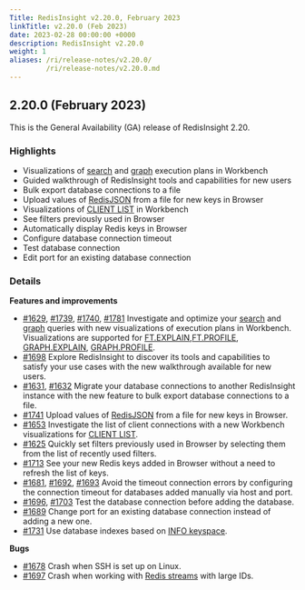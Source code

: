 ```yaml
---
Title: RedisInsight v2.20.0, February 2023
linkTitle: v2.20.0 (Feb 2023)
date: 2023-02-28 00:00:00 +0000
description: RedisInsight v2.20.0
weight: 1
aliases: /ri/release-notes/v2.20.0/
         /ri/release-notes/v2.20.0.md
---
```

## 2.20.0 (February 2023)
This is the General Availability (GA) release of RedisInsight 2.20.

### Highlights
- Visualizations of [search](https://redis.io/docs/stack/search/) and [graph](https://redis.io/docs/stack/graph/) execution plans in Workbench
- Guided walkthrough of RedisInsight tools and capabilities for new users
- Bulk export database connections to a file
- Upload values of [RedisJSON](https://redis.io/docs/stack/json/) from a file for new keys in Browser
- Visualizations of [CLIENT LIST](https://redis.io/commands/client-list/) in Workbench
- See filters previously used in Browser
- Automatically display Redis keys in Browser
- Configure database connection timeout
- Test database connection
- Edit port for an existing database connection

### Details
**Features and improvements**
- [#1629](https://github.com/RedisInsight/RedisInsight/pull/1629), [#1739](https://github.com/RedisInsight/RedisInsight/pull/1739), [#1740](https://github.com/RedisInsight/RedisInsight/pull/1740), [#1781](https://github.com/RedisInsight/RedisInsight/pull/1781) Investigate and optimize your [search](https://redis.io/docs/stack/search/) and [graph](https://redis.io/docs/stack/graph/) queries with new visualizations of execution plans in Workbench. Visualizations are supported for [FT.EXPLAIN](https://redis.io/commands/ft.explain/),[FT.PROFILE](https://redis.io/commands/ft.profile/), [GRAPH.EXPLAIN](https://redis.io/commands/graph.explain/), [GRAPH.PROFILE](https://redis.io/commands/graph.profile/).
- [#1698](https://github.com/RedisInsight/RedisInsight/pull/1698) Explore RedisInsight to discover its tools and capabilities to satisfy your use cases with the new walkthrough available for new users.
- [#1631](https://github.com/RedisInsight/RedisInsight/pull/1631), [#1632](https://github.com/RedisInsight/RedisInsight/pull/1632) Migrate your database connections to another RedisInsight instance with the new feature to bulk export database connections to a file.
- [#1741](https://github.com/RedisInsight/RedisInsight/pull/1741) Upload values of [RedisJSON](https://redis.io/docs/stack/json/) from a file for new keys in Browser.
- [#1653](https://github.com/RedisInsight/RedisInsight/pull/1653) Investigate the list of client connections with a new Workbench visualizations for [CLIENT LIST](https://redis.io/commands/client-list/).
- [#1625](https://github.com/RedisInsight/RedisInsight/pull/1625) Quickly set filters previously used in Browser by selecting them from the list of recently used filters.
- [#1713](https://github.com/RedisInsight/RedisInsight/pull/1713) See your new Redis keys added in Browser without a need to refresh the list of keys.
- [#1681](https://github.com/RedisInsight/RedisInsight/pull/1681), [#1692](https://github.com/RedisInsight/RedisInsight/pull/1692), [#1693](https://github.com/RedisInsight/RedisInsight/pull/1693) Avoid the timeout connection errors by configuring the connection timeout for databases added manually via host and port.
- [#1696](https://github.com/RedisInsight/RedisInsight/pull/1696), [#1703](https://github.com/RedisInsight/RedisInsight/pull/1703) Test the database connection before adding the database.
- [#1689](https://github.com/RedisInsight/RedisInsight/pull/1689) Change port for an existing database connection instead of adding a new one.
- [#1731](https://github.com/RedisInsight/RedisInsight/pull/1731) Use database indexes based on [INFO keyspace](https://redis.io/commands/info/).

**Bugs**
- [#1678](https://github.com/RedisInsight/RedisInsight/pull/1678) Crash when SSH is set up on Linux.
- [#1697](https://github.com/RedisInsight/RedisInsight/pull/1697) Crash when working with [Redis streams](https://redis.io/docs/data-types/streams) with large IDs.
